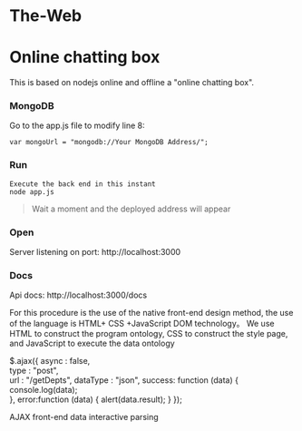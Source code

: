 # The-Web
# Online chatting box

This is based on nodejs online and offline a "online chatting box".

### MongoDB

Go to the app.js file to modify
line 8:

    var mongoUrl = "mongodb://Your MongoDB Address/";

### Run
    Execute the back end in this instant
    node app.js

> Wait a moment and the deployed address will appear

### Open

Server listening on port: http://localhost:3000

### Docs

Api docs: http://localhost:3000/docs

For this procedure is the use of the native front-end design method, the use of the language is HTML+ CSS +JavaScript DOM technology。
We use HTML to construct the program ontology, CSS to construct the style page, and JavaScript to execute the data ontology

  $.ajax({
        async : false,    
        type : "post",    
        url : "/getDepts",
        dataType : "json",
        success: function (data) {
          console.log(data);  
        },
        error:function (data) {
            alert(data.result);
        }
    });


AJAX front-end data interactive parsing
